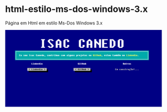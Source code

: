 # html-estilo-ms-dos-windows-3.x
Página em Html em estilo Ms-Dos Windows 3.x

<img src="https://github.com/isaccanedo/html-estilo-ms-dos-windows-3.x/blob/master/bootstrap/img/print.jpg">
